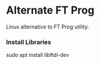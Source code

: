 Alternate FT Prog
=================

Linux alternative to FT Prog utility.


### Install Libraries

sudo apt install libftdi-dev
